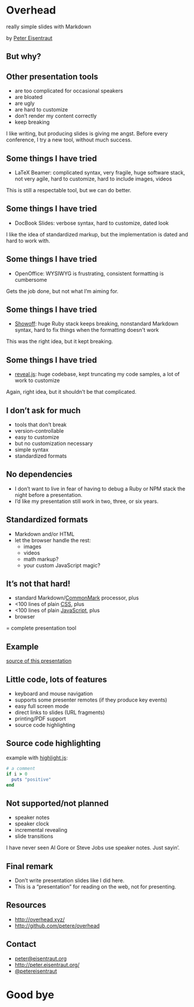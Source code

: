 <link rel="stylesheet" href="http://cdnjs.cloudflare.com/ajax/libs/highlight.js/8.4/styles/dark.min.css">
<script src="http://cdnjs.cloudflare.com/ajax/libs/highlight.js/8.4/highlight.min.js"></script>
<script>hljs.initHighlightingOnLoad();</script>

<link href="../overhead.css" rel="stylesheet">
<script src="../overhead.js"></script>

<div class="slide">

# Overhead

really simple slides with Markdown

by [Peter Eisentraut](http://peter.eisentraut.org)
</div>
<div class="slide">

## But why?

</div>
<div class="slide">

## Other presentation tools

- are too complicated for occasional speakers
- are bloated
- are ugly
- are hard to customize
- don’t render my content correctly
- keep breaking

</div>
<div class="slide">

I like writing, but producing slides is giving me angst.  Before every
conference, I try a new tool, without much success.

</div>
<div class="slide">

## Some things I have tried

- LaTeX Beamer: complicated syntax, very fragile, huge software stack,
  not very agile, hard to customize, hard to include images, videos

This is still a respectable tool, but we can do better.

</div>
<div class="slide">

## Some things I have tried

- DocBook Slides: verbose syntax, hard to customize, dated look

I like the idea of standardized markup, but the implementation is
dated and hard to work with.

</div>
<div class="slide">

## Some things I have tried

- OpenOffice: WYSIWYG is frustrating, consistent formatting is
  cumbersome

Gets the job done, but not what I’m aiming for.

</div>
<div class="slide">

## Some things I have tried

- [Showoff](https://github.com/puppetlabs/showoff): huge Ruby stack
  keeps breaking, nonstandard Markdown syntax, hard to fix things when
  the formatting doesn't work

This was the right idea, but it kept breaking.

</div>
<div class="slide">

## Some things I have tried

- [reveal.js](http://lab.hakim.se/reveal-js/): huge codebase, kept
  truncating my code samples, a lot of work to customize

Again, right idea, but it shouldn’t be that complicated.

</div>
<div class="slide">

## I don’t ask for much

- tools that don’t break
- version-controllable
- easy to customize
- but no customization necessary
- simple syntax
- standardized formats

</div>
<div class="slide">

## No dependencies

- I don’t want to live in fear of having to debug a Ruby or NPM stack
  the night before a presentation.
- I’d like my presentation still work in two, three, or six years.

</div>
<div class="slide">

## Standardized formats

- Markdown and/or HTML
- let the browser handle the rest:
    - images
    - videos
    - math markup?
    - your custom JavaScript magic?

</div>
<div class="slide">

## It’s not that hard!

- standard Markdown/[CommonMark](http://commonmark.org/) processor, plus
- <100 lines of plain [CSS](../overhead.css), plus
- <100 lines of plain [JavaScript](../overhead.js), plus
- browser

= complete presentation tool

</div>
<div class="slide">

## Example

[source of this presentation](example.md)

</div>
<div class="slide">

## Little code, lots of features

- keyboard and mouse navigation
- supports some presenter remotes (if they produce key events)
- easy full screen mode
- direct links to slides (URL fragments)
- printing/PDF support
- source code highlighting

</div>
<div class="slide">

## Source code highlighting

example with [highlight.js](https://highlightjs.org/):

```ruby
# a comment
if i > 0
  puts "positive"
end
```
</div>
<div class="slide">

## Not supported/not planned

- speaker notes
- speaker clock
- incremental revealing
- slide transitions

</div>
<div class="slide">

I have never seen Al Gore or Steve Jobs use speaker notes.  Just
sayin’.

</div>
<div class="slide">

## Final remark

- Don’t write presentation slides like I did here.
- This is a “presentation” for reading on the web, not for presenting.

</div>
<div class="slide">

## Resources

- <http://overhead.xyz/>
- <http://github.com/petere/overhead>

</div>
<div class="slide">

## Contact

- <peter@eisentraut.org>
- <http://peter.eisentraut.org/>
- [@petereisentraut](https://twitter.com/petereisentraut)

</div>
<div class="slide">

# Good bye

</div>
